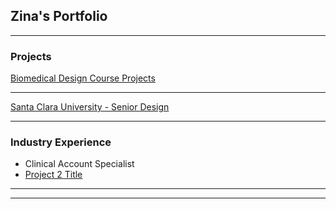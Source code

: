 ## Zina's Portfolio

---

### Projects

[Biomedical Design Course Projects](/instrumentation.md)

---
[Santa Clara University - Senior Design](/seniordesign.md)


---

### Industry Experience

- Clinical Account Specialist
- [Project 2 Title](http://example.com/)


---




---

